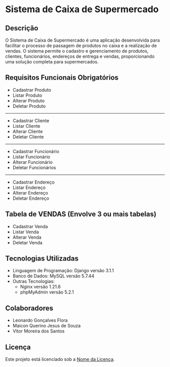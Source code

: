 # Sistema de Caixa de Supermercado

## Descrição
O Sistema de Caixa de Supermercado é uma aplicação desenvolvida para facilitar o processo de passagem de produtos no caixa e a realização de vendas. O sistema permite o cadastro e gerenciamento de produtos, clientes, funcionários, endereços de entrega e vendas, proporcionando uma solução completa para supermercados.

## Requisitos Funcionais Obrigatórios
- Cadastrar Produto
- Listar Produto
- Alterar Produto
- Deletar Produto
_______________________
  
- Cadastrar Cliente
- Listar Cliente
- Alterar Cliente
- Deletar Cliente
_______________________
  
- Cadastrar Funcionário
- Listar Funcionário
- Alterar Funcionário
- Deletar Funcionários
_______________________
  
- Cadastrar Endereço
- Listar Endereço
- Alterar Endereço
- Deletar Endereço

## Tabela de VENDAS (Envolve 3 ou mais tabelas)
- Cadastrar Venda
- Listar Venda
- Alterar Venda
- Deletar Venda


## Tecnologias Utilizadas
* Linguagem de Programação: Django versão 3.1.1
* Banco de Dados: MySQL versão 5.7.44
* Outras Tecnologias:
  * Nginx versão 1.21.6
  * phpMyAdmin versão 5.2.1
 
## Colaboradores
- Leonardo Gonçalves Flora
- Maicon Querino Jesus de Souza
- Vitor Moreira dos Santos


## Licença
Este projeto está licenciado sob a [Nome da Licença](https://github.com/seu-usuario/sistema-caixa-supermercado/LICENSE).

